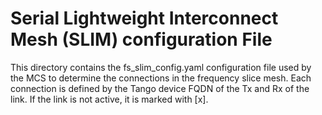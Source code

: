 # Serial Lightweight Interconnect Mesh (SLIM) configuration File

This directory contains the fs_slim_config.yaml configuration file used by the
MCS to determine the connections in the frequency slice mesh. Each 
connection is defined by the Tango device FQDN of the Tx and Rx of the link. 
If the link is not active, it is marked with [x].
